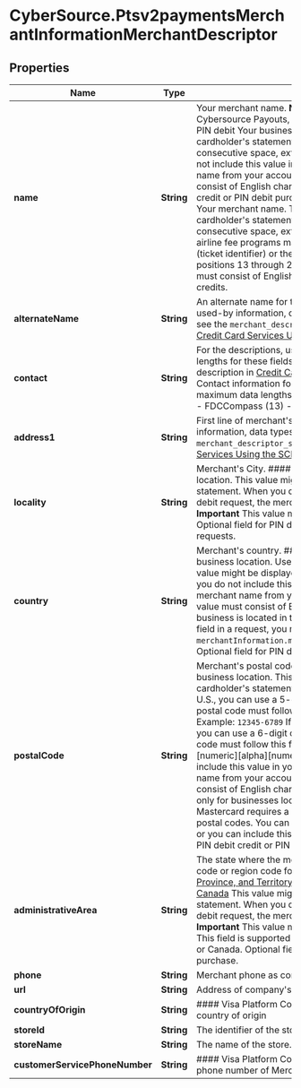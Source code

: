 # CyberSource.Ptsv2paymentsMerchantInformationMerchantDescriptor

## Properties
Name | Type | Description | Notes
------------ | ------------- | ------------- | -------------
**name** | **String** | Your merchant name.  **Note** For Paymentech processor using Cybersource Payouts, the maximum data length is 22.  #### PIN debit Your business name. This name is displayed on the cardholder's statement. When you include more than one consecutive space, extra spaces are removed.  When you do not include this value in your PIN debit request, the merchant name from your account is used. **Important** This value must consist of English characters.  Optional field for PIN debit credit or PIN debit purchase requests.  #### Airline processing Your merchant name. This name is displayed on the cardholder's statement. When you include more than one consecutive space, extra spaces are removed.  **Note** Some airline fee programs may require the original ticket number (ticket identifier) or the ancillary service description in positions 13 through 23 of this field.  **Important** This value must consist of English characters.  Required for captures and credits.  | [optional] 
**alternateName** | **String** | An alternate name for the merchant.  For the descriptions, used-by information, data types, and lengths for these fields, see the `merchant_descriptor_alternate` field description in [Credit Card Services Using the SCMP API.](http://apps.cybersource.com/library/documentation/dev_guides/CC_Svcs_SCMP_API/html)-->  | [optional] 
**contact** | **String** | For the descriptions, used-by information, data types, and lengths for these fields, see `merchant_descriptor_contact` field description in [Credit Card Services Using the SCMP API.](http://apps.cybersource.com/library/documentation/dev_guides/CC_Svcs_SCMP_API/html)--> Contact information for the merchant.  **Note** These are the maximum data lengths for the following payment processors: - FDCCompass (13) - Paymentech (13)  | [optional] 
**address1** | **String** | First line of merchant's address. For the descriptions, used-by information, data types, and lengths for these fields, see `merchant_descriptor_street` field description in [Credit Card Services Using the SCMP API.](http://apps.cybersource.com/library/documentation/dev_guides/CC_Svcs_SCMP_API/html)  | [optional] 
**locality** | **String** | Merchant's City.  #### PIN debit City for your business location. This value might be displayed on the cardholder's statement.  When you do not include this value in your PIN debit request, the merchant name from your account is used. **Important** This value must consist of English characters.  Optional field for PIN debit credit or PIN debit purchase requests.  | [optional] 
**country** | **String** | Merchant's country.  #### PIN debit Country code for your business location. Use the [ISO Standard Country Codes](https://developer.cybersource.com/library/documentation/sbc/quickref/countries_alpha_list.pdf) This value might be displayed on the cardholder's statement.  When you do not include this value in your PIN debit request, the merchant name from your account is used. **Important** This value must consist of English characters. **Note** If your business is located in the U.S. or Canada and you include this field in a request, you must also include `merchantInformation.merchantDescriptor.administrativeArea`.  Optional field for PIN debit credit or PIN debit purchase.  | [optional] 
**postalCode** | **String** | Merchant's postal code.  #### PIN debit Postal code for your business location. This value might be displayed on the cardholder's statement.  If your business is domiciled in the U.S., you can use a 5-digit or 9-digit postal code. A 9-digit postal code must follow this format: [5 digits][dash][4 digits] Example: `12345-6789`  If your business is domiciled in Canada, you can use a 6-digit or 9-digit postal code. A 6-digit postal code must follow this format: [alpha][numeric][alpha][space] [numeric][alpha][numeric] Example: `A1B 2C3`  When you do not include this value in your PIN debit request, the merchant name from your account is used. **Important** This value must consist of English characters.  **Note** This field is supported only for businesses located in the U.S. or Canada. **Important** Mastercard requires a postal code for any country that uses postal codes. You can provide the postal code in your account or you can include this field in your request.  Optional field for PIN debit credit or PIN debit purchase.  | [optional] 
**administrativeArea** | **String** | The state where the merchant is located.  #### PIN debit State code or region code for your business. Use the Use the [State, Province, and Territory Codes for the United States and Canada](https://developer.cybersource.com/library/documentation/sbc/quickref/states_and_provinces.pdf) This value might be displayed on the cardholder's statement.  When you do not include this value in your PIN debit request, the merchant name from your account is used. **Important** This value must consist of English characters.  **Note** This field is supported only for businesses located in the U.S. or Canada.  Optional field for PIN debit credit or PIN debit purchase.  | [optional] 
**phone** | **String** | Merchant phone as contact information for CNP transactions  | [optional] 
**url** | **String** | Address of company's website provided by merchant  | [optional] 
**countryOfOrigin** | **String** | #### Visa Platform Connect This field will indicate merchant country of origin  | [optional] 
**storeId** | **String** | The identifier of the store.  | [optional] 
**storeName** | **String** | The name of the store.  | [optional] 
**customerServicePhoneNumber** | **String** | #### Visa Platform Connect Indicates customer service phone number of Merchant.  | [optional] 


